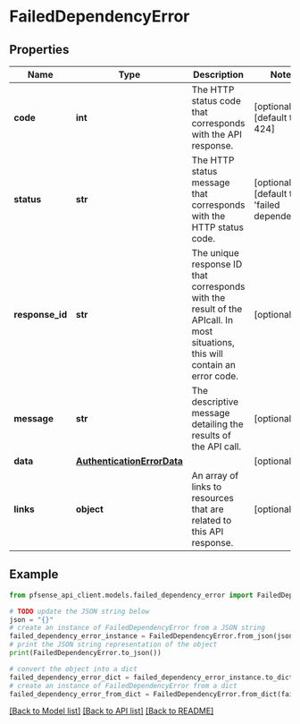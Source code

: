 # FailedDependencyError


## Properties

Name | Type | Description | Notes
------------ | ------------- | ------------- | -------------
**code** | **int** | The HTTP status code that corresponds with the API response. | [optional] [default to 424]
**status** | **str** | The HTTP status message that corresponds with the HTTP status code. | [optional] [default to 'failed dependency']
**response_id** | **str** | The unique response ID that corresponds with the result of the APIcall. In most situations, this will contain an error code. | [optional] 
**message** | **str** | The descriptive message detailing the results of the API call. | [optional] 
**data** | [**AuthenticationErrorData**](AuthenticationErrorData.md) |  | [optional] 
**links** | **object** | An array of links to resources that are related to this API response. | [optional] 

## Example

```python
from pfsense_api_client.models.failed_dependency_error import FailedDependencyError

# TODO update the JSON string below
json = "{}"
# create an instance of FailedDependencyError from a JSON string
failed_dependency_error_instance = FailedDependencyError.from_json(json)
# print the JSON string representation of the object
print(FailedDependencyError.to_json())

# convert the object into a dict
failed_dependency_error_dict = failed_dependency_error_instance.to_dict()
# create an instance of FailedDependencyError from a dict
failed_dependency_error_from_dict = FailedDependencyError.from_dict(failed_dependency_error_dict)
```
[[Back to Model list]](../README.md#documentation-for-models) [[Back to API list]](../README.md#documentation-for-api-endpoints) [[Back to README]](../README.md)


